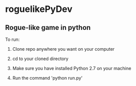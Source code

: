 # roguelikePyDev
Rogue-like game in python
--------------------------------------------------
To run:

1. Clone repo anywhere you want on your computer

2. cd to your cloned directory

3. Make sure you have installed Python 2.7 on your machine

4. Run the command 'python run.py'